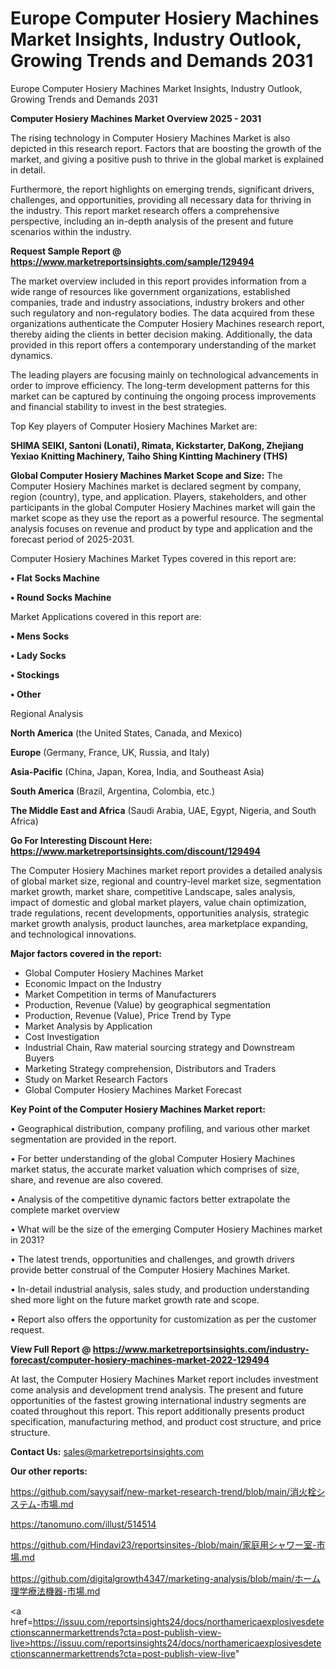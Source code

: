 # Europe Computer Hosiery Machines Market Insights, Industry Outlook, Growing Trends and Demands 2031
Europe Computer Hosiery Machines Market Insights, Industry Outlook, Growing Trends and Demands 2031

<Strong> Computer Hosiery Machines Market Overview 2025 - 2031</strong>

The rising technology in Computer Hosiery Machines Market is also depicted in this research report. Factors that are boosting the growth of the market, and giving a positive push to thrive in the global market is explained in detail.

Furthermore, the report highlights on emerging trends, significant drivers, challenges, and opportunities, providing all necessary data for thriving in the industry. This report market research offers a comprehensive perspective, including an in-depth analysis of the present and future scenarios within the industry.

<strong>Request Sample Report @ <a href=https://www.marketreportsinsights.com/sample/129494>https://www.marketreportsinsights.com/sample/129494</a></strong>

The market overview included in this report provides information from a wide range of resources like government organizations, established companies, trade and industry associations, industry brokers and other such regulatory and non-regulatory bodies. The data acquired from these organizations authenticate the Computer Hosiery Machines research report, thereby aiding the clients in better decision making. Additionally, the data provided in this report offers a contemporary understanding of the market dynamics.

The leading players are focusing mainly on technological advancements in order to improve efficiency. The long-term development patterns for this market can be captured by continuing the ongoing process improvements and financial stability to invest in the best strategies.

Top Key players of Computer Hosiery Machines Market are:

<strong>SHIMA SEIKI, Santoni (Lonati), Rimata, Kickstarter, DaKong, Zhejiang Yexiao Knitting Machinery, Taiho Shing Kintting Machinery (THS)</strong>

<strong><b>Global Computer Hosiery Machines Market Scope and Size:</b></strong>
The Computer Hosiery Machines market is declared segment by company, region (country), type, and application. Players, stakeholders, and other participants in the global Computer Hosiery Machines market will gain the market scope as they use the report as a powerful resource. The segmental analysis focuses on revenue and product by type and application and the forecast period of 2025-2031.

Computer Hosiery Machines Market Types covered in this report are:

<strong>• Flat Socks Machine

• Round Socks Machine</strong>

Market Applications covered in this report are:

<strong>• Mens Socks

• Lady Socks

• Stockings

• Other</strong> 

Regional Analysis

<strong>North America</strong> (the United States, Canada, and Mexico)

<strong>Europe</strong> (Germany, France, UK, Russia, and Italy)

<strong>Asia-Pacific</strong> (China, Japan, Korea, India, and Southeast Asia)

<strong>South America</strong> (Brazil, Argentina, Colombia, etc.)

<strong>The Middle East and Africa</strong> (Saudi Arabia, UAE, Egypt, Nigeria, and South Africa)

<strong>Go For Interesting Discount Here: <a href=https://www.marketreportsinsights.com/discount/129494>https://www.marketreportsinsights.com/discount/129494</a></strong>

The Computer Hosiery Machines market report provides a detailed analysis of global market size, regional and country-level market size, segmentation market growth, market share, competitive Landscape, sales analysis, impact of domestic and global market players, value chain optimization, trade regulations, recent developments, opportunities analysis, strategic market growth analysis, product launches, area marketplace expanding, and technological innovations.

<strong><b>Major factors covered in the report:</b></strong>
<ul>
  <li>Global Computer Hosiery Machines Market </li>
  <li>Economic Impact on the Industry</li>
  <li>Market Competition in terms of Manufacturers</li>
  <li>Production, Revenue (Value) by geographical segmentation</li>
  <li>Production, Revenue (Value), Price Trend by Type</li>
  <li>Market Analysis by Application</li>
  <li>Cost Investigation</li>
  <li>Industrial Chain, Raw material sourcing strategy and Downstream Buyers</li>
  <li>Marketing Strategy comprehension, Distributors and Traders</li>
  <li>Study on Market Research Factors</li>
  <li>Global Computer Hosiery Machines Market Forecast</li>
</ul>

<strong><b>Key Point of the Computer Hosiery Machines Market report:</b></strong>

• Geographical distribution, company profiling, and various other market segmentation are provided in the report.

• For better understanding of the global Computer Hosiery Machines market status, the accurate market valuation which comprises of size, share, and revenue are also covered.

• Analysis of the competitive dynamic factors better extrapolate the complete market overview

• What will be the size of the emerging Computer Hosiery Machines market in 2031?

• The latest trends, opportunities and challenges, and growth drivers provide better construal of the Computer Hosiery Machines Market.

• In-detail industrial analysis, sales study, and production understanding shed more light on the future market growth rate and scope.

• Report also offers the opportunity for customization as per the customer request.

<strong><b>View Full Report @ <a href=https://www.marketreportsinsights.com/industry-forecast/computer-hosiery-machines-market-2022-129494>https://www.marketreportsinsights.com/industry-forecast/computer-hosiery-machines-market-2022-129494</a></b></strong>


At last, the Computer Hosiery Machines Market report includes investment come analysis and development trend analysis. The present and future opportunities of the fastest growing international industry segments are coated throughout this report. This report additionally presents product specification, manufacturing method, and product cost structure, and price structure.

<strong>Contact Us:</strong>
sales@marketreportsinsights.com

<strong>Our other reports:</strong>

<a href=https://github.com/sayysaif/new-market-research-trend/blob/main/消火栓システム-市場.md>https://github.com/sayysaif/new-market-research-trend/blob/main/消火栓システム-市場.md</a>

<a href=https://tanomuno.com/illust/514514>https://tanomuno.com/illust/514514</a>

<a href=https://github.com/Hindavi23/reportsinsites-/blob/main/家庭用シャワー室-市場.md>https://github.com/Hindavi23/reportsinsites-/blob/main/家庭用シャワー室-市場.md</a>

<a href=https://github.com/digitalgrowth4347/marketing-analysis/blob/main/ホーム理学療法機器-市場.md>https://github.com/digitalgrowth4347/marketing-analysis/blob/main/ホーム理学療法機器-市場.md</a>

<a href=https://issuu.com/reportsinsights24/docs/northamericaexplosivesdetectionscannermarkettrends?cta=post-publish-view-live>https://issuu.com/reportsinsights24/docs/northamericaexplosivesdetectionscannermarkettrends?cta=post-publish-view-live</a>"

